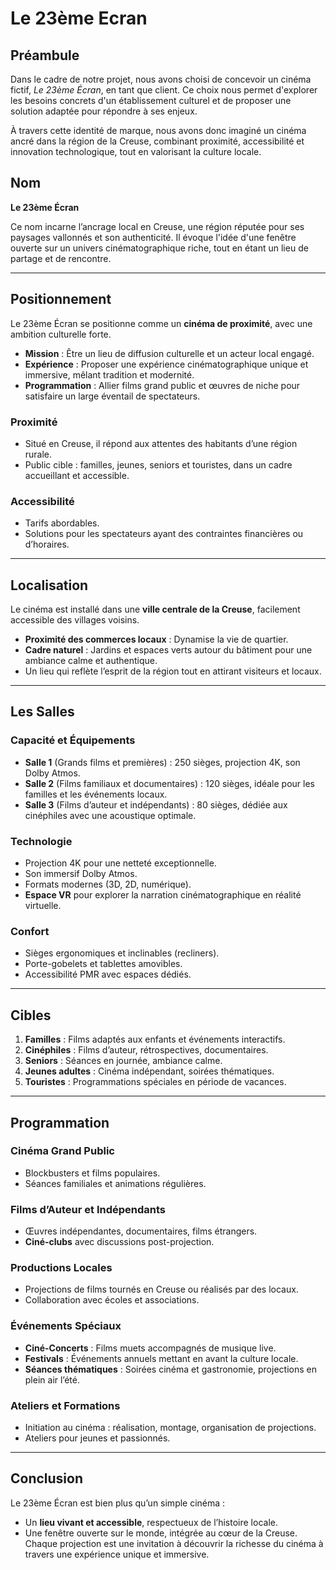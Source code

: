 # Le 23ème Ecran

## Préambule

Dans le cadre de notre projet, nous avons choisi de concevoir un cinéma fictif, *Le 23ème Écran*, en tant que client. Ce choix nous permet d'explorer les besoins concrets d'un établissement culturel et de proposer une solution adaptée pour répondre à ses enjeux.

À travers cette identité de marque, nous avons donc imaginé un cinéma ancré dans la région de la Creuse, combinant proximité, accessibilité et innovation technologique, tout en valorisant la culture locale.

## Nom

**Le 23ème Écran**

Ce nom incarne l’ancrage local en Creuse, une région réputée pour ses paysages vallonnés et son authenticité. Il évoque l'idée d'une fenêtre ouverte sur un univers cinématographique riche, tout en étant un lieu de partage et de rencontre.

---

## Positionnement

Le 23ème Écran se positionne comme un **cinéma de proximité**, avec une ambition culturelle forte.

- **Mission** : Être un lieu de diffusion culturelle et un acteur local engagé.
- **Expérience** : Proposer une expérience cinématographique unique et immersive, mêlant tradition et modernité.
- **Programmation** : Allier films grand public et œuvres de niche pour satisfaire un large éventail de spectateurs.

### Proximité

- Situé en Creuse, il répond aux attentes des habitants d’une région rurale.
- Public cible : familles, jeunes, seniors et touristes, dans un cadre accueillant et accessible.

### Accessibilité

- Tarifs abordables.
- Solutions pour les spectateurs ayant des contraintes financières ou d’horaires.

---

## Localisation

Le cinéma est installé dans une **ville centrale de la Creuse**, facilement accessible des villages voisins.

- **Proximité des commerces locaux** : Dynamise la vie de quartier.
- **Cadre naturel** : Jardins et espaces verts autour du bâtiment pour une ambiance calme et authentique.
- Un lieu qui reflète l’esprit de la région tout en attirant visiteurs et locaux.

---

## Les Salles

### Capacité et Équipements

- **Salle 1** (Grands films et premières) : 250 sièges, projection 4K, son Dolby Atmos.
- **Salle 2** (Films familiaux et documentaires) : 120 sièges, idéale pour les familles et les événements locaux.
- **Salle 3** (Films d’auteur et indépendants) : 80 sièges, dédiée aux cinéphiles avec une acoustique optimale.

### Technologie

- Projection 4K pour une netteté exceptionnelle.
- Son immersif Dolby Atmos.
- Formats modernes (3D, 2D, numérique).
- **Espace VR** pour explorer la narration cinématographique en réalité virtuelle.

### Confort

- Sièges ergonomiques et inclinables (recliners).
- Porte-gobelets et tablettes amovibles.
- Accessibilité PMR avec espaces dédiés.

---

## Cibles

1. **Familles** : Films adaptés aux enfants et événements interactifs.
2. **Cinéphiles** : Films d’auteur, rétrospectives, documentaires.
3. **Seniors** : Séances en journée, ambiance calme.
4. **Jeunes adultes** : Cinéma indépendant, soirées thématiques.
5. **Touristes** : Programmations spéciales en période de vacances.

---

## Programmation

### Cinéma Grand Public

- Blockbusters et films populaires.
- Séances familiales et animations régulières.

### Films d’Auteur et Indépendants

- Œuvres indépendantes, documentaires, films étrangers.
- **Ciné-clubs** avec discussions post-projection.

### Productions Locales

- Projections de films tournés en Creuse ou réalisés par des locaux.
- Collaboration avec écoles et associations.

### Événements Spéciaux

- **Ciné-Concerts** : Films muets accompagnés de musique live.
- **Festivals** : Événements annuels mettant en avant la culture locale.
- **Séances thématiques** : Soirées cinéma et gastronomie, projections en plein air l’été.

### Ateliers et Formations

- Initiation au cinéma : réalisation, montage, organisation de projections.
- Ateliers pour jeunes et passionnés.

---

## Conclusion

Le 23ème Écran est bien plus qu’un simple cinéma :

- Un **lieu vivant et accessible**, respectueux de l’histoire locale.
- Une fenêtre ouverte sur le monde, intégrée au cœur de la Creuse.
  Chaque projection est une invitation à découvrir la richesse du cinéma à travers une expérience unique et immersive.
